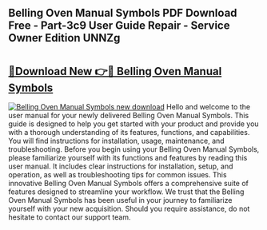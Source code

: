 ## Belling Oven Manual Symbols PDF Download Free - Part-3c9 User Guide Repair - Service Owner Edition UNNZg

# <h2><a href="http://cf13870.oget.top/?id=Belling+Oven+Manual+Symbols">🔗Download New 👉🔴 Belling Oven Manual Symbols</a></h2>

[![Belling Oven Manual Symbols new download](https://i.imgur.com/5g1atiW.png)](http://cf13870.oget.top/?id=Belling+Oven+Manual+Symbols)
Hello and welcome to the user manual for your newly delivered Belling Oven Manual Symbols. This guide is designed to help you get started with your product and provide you with a thorough understanding of its features, functions, and capabilities. You will find instructions for installation, usage, maintenance, and troubleshooting. Before you begin using your Belling Oven Manual Symbols, please familiarize yourself with its functions and features by reading this user manual. It includes clear instructions for installation, setup, and operation, as well as troubleshooting tips for common issues. This innovative Belling Oven Manual Symbols offers a comprehensive suite of features designed to streamline your workflow. We trust that the Belling Oven Manual Symbols has been useful in your journey to familiarize yourself with your new acquisition. Should you require assistance, do not hesitate to contact our support team.
